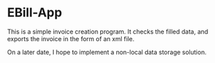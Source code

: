 # EBill-App

This is a simple invoice creation program.
It checks the filled data, and exports the invoice in the form of an xml file.


On a later date, I hope to implement a non-local data storage solution.

